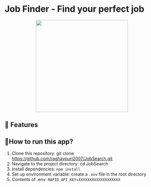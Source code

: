 # Job Finder - Find your perfect job
<p align="center">
  <img src="https://github.com/raghavpuri2007/JobSearch/assets/82910597/e69c3800-bb5a-4109-95fe-15346737e6a6" width="300">
</p>

## 📖 Features

## 📱How to run this app?
1. Clone this repository: git clone https://github.com/raghavpuri2007/JobSearch.git
2. Navigate to the project directory: cd JobSearch
3. Install dependencies: `npm install`
4. Set up environment variable: create a `.env` file in the root directory
5. Contents of .env: ``RAPID_API_KEY=XXXXXXXXXXXXXXXXXXX``
